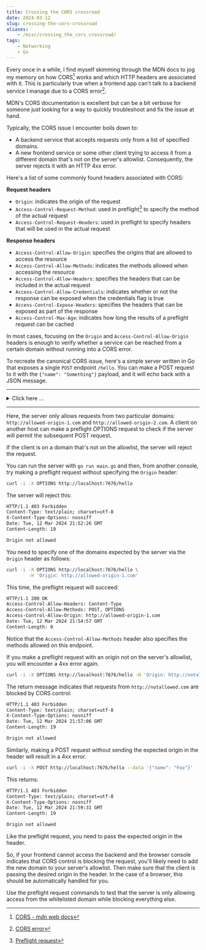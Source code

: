 ```yaml
---
title: Crossing the CORS crossroad
date: 2024-03-12
slug: crossing-the-cors-crossroad
aliases:
    - /misc/crossing_the_cors_crossroad/
tags:
    - Networking
    - Go
---
```


Every once in a while, I find myself skimming through the MDN docs to jog my memory on how
CORS[^1] works and which HTTP headers are associated with it. This is particularly true when
a frontend app can't talk to a backend service I manage due to a CORS error[^2].

MDN's CORS documentation is excellent but can be a bit verbose for someone just looking for
a way to quickly troubleshoot and fix the issue at hand.

Typically, the CORS issue I encounter boils down to:

- A backend service that accepts requests only from a list of specified domains.
- A new frontend service or some other client trying to access it from a different domain
  that's not on the server's allowlist. Consequently, the server rejects it with an HTTP 4xx
  error.

Here's a list of some commonly found headers associated with CORS:

**Request headers**

- `Origin`: indicates the origin of the request
- `Access-Control-Request-Method`: used in preflight[^3] to specify the method of the actual
  request
- `Access-Control-Request-Headers`: used in preflight to specify headers that will be used
  in the actual request

**Response headers**

- `Access-Control-Allow-Origin`: specifies the origins that are allowed to access the
  resource
- `Access-Control-Allow-Methods`: indicates the methods allowed when accessing the resource
- `Access-Control-Allow-Headers`: specifies the headers that can be included in the actual
  request
- `Access-Control-Allow-Credentials`: indicates whether or not the response can be exposed
  when the credentials flag is true
- `Access-Control-Expose-Headers`: specifies the headers that can be exposed as part of the
  response
- `Access-Control-Max-Age`: indicates how long the results of a preflight request can be
  cached

In most cases, focusing on the `Origin` and `Access-Control-Allow-Origin` headers is enough
to verify whether a service can be reached from a certain domain without running into a CORS
error.

To recreate the canonical CORS issue, here's a simple server written in Go that exposes a
single `POST` endpoint `/hello`. You can make a POST request to it with the
`{"name": "Something"}` payload, and it will echo back with a JSON message.

---

<details>

<summary>Click here ...</summary>

```go
// main.go
package main

import (
    "encoding/json"
    "fmt"
    "net/http"
)

// Person struct to parse the input JSON.
type Person struct {
    Name string `json:"name"`
}

// helloNameHandler responds with "Hello {name}".
func helloNameHandler(w http.ResponseWriter, r *http.Request) {
    if r.Method != "POST" {
        http.Error(w, "Only POST method is allowed", http.StatusMethodNotAllowed)
        return
    }

    var p Person
    if err := json.NewDecoder(r.Body).Decode(&p); err != nil {
        http.Error(w, err.Error(), http.StatusBadRequest)
        return
    }

    response := fmt.Sprintf("Hello %s", p.Name)
    w.Header().Set("Content-Type", "application/json")
    json.NewEncoder(w).Encode(map[string]string{"message": response})
}

// corsMiddleware adds CORS headers to the response.
func corsMiddleware(next http.Handler) http.Handler {
    return http.HandlerFunc(func(w http.ResponseWriter, r *http.Request) {
        allowedOrigins := map[string]bool{
            "http://allowed-origin-1.com": true,
            "http://allowed-origin-2.com": true,
        }

        origin := r.Header.Get("Origin")
        if _, ok := allowedOrigins[origin]; ok {
            w.Header().Set("Access-Control-Allow-Origin", origin)
        } else {
            // Optional: Handle not allowed origin, e.g., by returning an error.
            http.Error(w, "Origin not allowed", http.StatusForbidden)
            return
        }

        w.Header().Set("Access-Control-Allow-Methods", "POST, OPTIONS")
        w.Header().Set("Access-Control-Allow-Headers", "Content-Type")

        // Handle preflight request.
        if r.Method == "OPTIONS" {
            w.WriteHeader(http.StatusOK)
            return
        }

        next.ServeHTTP(w, r)
    })
}

func main() {
    mux := http.NewServeMux()
    mux.Handle("/hello", corsMiddleware(http.HandlerFunc(helloNameHandler)))

    fmt.Println("Server is running on http://localhost:7676")
    http.ListenAndServe(":7676", mux)
}
```

</details>

---

Here, the server only allows requests from two particular domains:
`http://allowed-origin-1.com` and `http://allowed-origin-2.com`. A client on another host
can make a preflight OPTIONS request to check if the server will permit the subsequent POST
request.

If the client is on a domain that's not on the allowlist, the server will reject the
request.

You can run the server with `go run main.go` and then, from another console, try making a
preflight request without specifying the `Origin` header:

```sh
curl -i -X OPTIONS http://localhost:7676/hello
```

The server will reject this:

```txt
HTTP/1.1 403 Forbidden
Content-Type: text/plain; charset=utf-8
X-Content-Type-Options: nosniff
Date: Tue, 12 Mar 2024 21:52:26 GMT
Content-Length: 19

Origin not allowed
```

You need to specify one of the domains expected by the server via the `Origin` header as
follows:

```sh
curl -i -X OPTIONS http://localhost:7676/hello \
        -H 'Origin: http://allowed-origin-1.com'
```

This time, the preflight request will succeed:

```txt
HTTP/1.1 200 OK
Access-Control-Allow-Headers: Content-Type
Access-Control-Allow-Methods: POST, OPTIONS
Access-Control-Allow-Origin: http://allowed-origin-1.com
Date: Tue, 12 Mar 2024 21:54:57 GMT
Content-Length: 0
```

Notice that the `Access-Control-Allow-Methods` header also specifies the methods allowed on
this endpoint.

If you make a preflight request with an origin not on the server's allowlist, you will
encounter a 4xx error again.

```sh
curl -i -X OPTIONS http://localhost:7676/hello -H 'Origin: http://notallowed.com'
```

The return message indicates that requests from `http://notallowed.com` are blocked by CORS
control:

```txt
HTTP/1.1 403 Forbidden
Content-Type: text/plain; charset=utf-8
X-Content-Type-Options: nosniff
Date: Tue, 12 Mar 2024 21:57:06 GMT
Content-Length: 19

Origin not allowed
```

Similarly, making a POST request without sending the expected origin in the header will
result in a 4xx error.

```sh
curl -i -X POST http://localhost:7676/hello --data '{"name": "Foo"}'
```

This returns:

```txt
HTTP/1.1 403 Forbidden
Content-Type: text/plain; charset=utf-8
X-Content-Type-Options: nosniff
Date: Tue, 12 Mar 2024 21:59:31 GMT
Content-Length: 19

Origin not allowed
```

Like the preflight request, you need to pass the expected origin in the header.

So, if your frontend cannot access the backend and the browser console indicates that CORS
control is blocking the request, you'll likely need to add the new domain to your server's
allowlist. Then make sure that the client is passing the desired origin in the header. In
the case of a browser, this should be automatically handled for you.

Use the preflight request commands to test that the server is only allowing access from the
whitelisted domain while blocking everything else.

[^1]: [CORS - mdn web docs](https://developer.mozilla.org/en-US/docs/Web/HTTP/CORS)

[^2]: [CORS error](https://developer.mozilla.org/en-US/docs/Web/HTTP/CORS/Errors)

[^3]:
    [Preflight request](https://developer.mozilla.org/en-US/docs/Glossary/Preflight_request)
